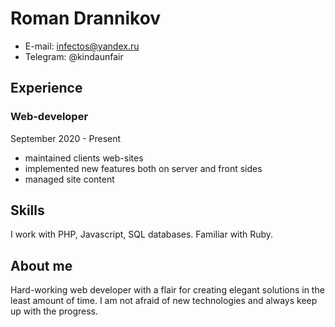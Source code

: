 # Roman Drannikov
* E-mail: infectos@yandex.ru
* Telegram: @kindaunfair
## Experience
### Web-developer
September 2020 - Present
* maintained clients web-sites
* implemented new features both on server and front sides
* managed site content

## Skills 
I work with PHP, Javascript, SQL databases. Familiar with Ruby.

## About me
Hard-working web developer with a flair for creating elegant solutions in the least amount of time. I am not afraid of new technologies and always keep up with the progress. 


